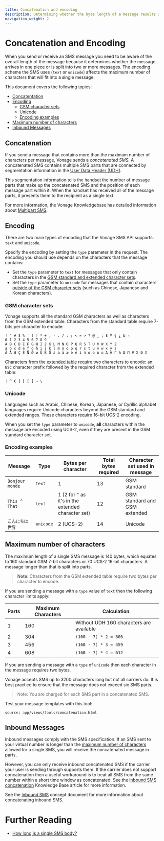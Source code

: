 ```yaml
---
title: Concatenation and encoding
description: Determining whether the byte length of a message results in it being sent as multiple SMS.
navigation_weight: 2
---
```


# Concatenation and Encoding

When you send or receive an SMS message you need to be aware of the overall length of the message because it determines whether the message arrives in one piece or is split into two or more messages. The encoding scheme the SMS uses (`text` or `unicode`) affects the maximum number of characters that will fit into a single message.

This document covers the following topics:

* [Concatentation](#concatenation)
* [Encoding](#encoding)
    * [GSM character sets](#gsm-character-sets)
    * [Unicode](#unicode)
    * [Encoding examples](#encoding-examples)
* [Maximum number of characters](#maximum-number-of-characters)
* [Inbound Messages](#inbound-messages)

## Concatenation

If you send a message that contains more than the maximum number of characters per message, Vonage sends a *concatenated SMS*. A concatenated SMS contains multiple SMS parts that are connected by segmentation information in the [User Data Header (UDH)](https://en.wikipedia.org/wiki/User_Data_Header).

This segmentation information tells the handset the number of message parts that make up the concatenated SMS and the position of each message part within it. When the handset has received all of the message parts, it presents them to the recipient as a single text.

For more information, the Vonage Knowledgebase has detailed information about [Multipart SMS](https://help.nexmo.com/hc/en-us/articles/204014833-How-is-a-Multipart-SMS-Constructed-).

## Encoding

There are two main types of encoding that the Vonage SMS API supports: `text` and `unicode`.

Specify the encoding by setting the `type` parameter in the request. The encoding you should use depends on the characters that the message contains:

* Set the `type` parameter to `text` for messages that only contain characters in the [GSM standard and extended character sets](#gsm-character-sets).
* Set the `type` parameter to `unicode` for messages that contain characters [outside of the GSM character sets](#unicode) (such as Chinese, Japanese and Korean characters).

### GSM character sets

Vonage supports all the standard GSM characters as well as characters from the GSM extended table. Characters from the standard table require 7-bits per character to encode:

````
! " # $ % ' ( ) * + , - . / : ; < = > ? @ _ ¡ £ ¥ § ¿ & ¤
0 1 2 3 4 5 6 7 8 9
A B C D E F G H I J K L M N O P Q R S T U V W X Y Z
a b c d e f g h i j k l m n o p q r s t u v w x y z
Ä Å Æ Ç É Ñ Ø ø Ü ß Ö à ä å æ è é ì ñ ò ö ù ü Δ Φ Γ Λ Ω Π Ψ Σ Θ Ξ
````

Characters from the [extended table](https://en.wikipedia.org/wiki/GSM_03.38#GSM_7-bit_default_alphabet_and_extension_table_of_3GPP_TS_23.038_/_GSM_03.38) require two characters to encode: an `ESC` character prefix followed by the required character from the extended table:

````
| ^ € { } [ ] ~ \
````

### Unicode

Languages such as Arabic, Chinese, Korean, Japanese, or Cyrillic alphabet languages require Unicode characters beyond the GSM standard and extended ranges. These characters require 16-bit UCS-2 encoding. 

When you set the `type` parameter to `unicode`, **all** characters within the message are encoded using UCS-2, even if they are present in the GSM standard character set.

### Encoding examples

| Message | Type | Bytes per character | Total bytes required | Character set used in message |
|---|---|---|---|---|
| `Bonjour monde` | `text` | 1 | 13  | GSM standard |
| `This ^ That` | `text` | 1 (2 for `^` as it's in the extended character set) | 12 | GSM standard and GSM extended |
| `こんにちは世界` | `unicode` | 2 (UCS-2) | 14 | Unicode |

## Maximum number of characters

The maximum length of a single SMS message is 140 bytes, which equates to 160 standard GSM 7-bit characters or 70 UCS-2 16-bit characters. A message longer than that is split into parts.

> **Note**: Characters from the GSM extended table require two bytes per character to encode.

If you are sending a message with a `type` value of `text` then the following character limits apply:

| Parts | Maximum Characters | Calculation |
| -- | -- | -- |
| 1 | 160 | Without UDH 160 characters are available |
| 2 | 304 | `(160 - 7) * 2 = 306` |
| 3 | 456 | `(160 - 7) * 3 = 459` |
| 4 | 608 | `(160 - 7) * 4 = 612` |

If you are sending a message with a `type` of `unicode` then each character in the message requires two bytes.

Vonage accepts SMS up to 3200 characters long but not all carriers do. It is best practice to ensure that the message does not exceed six SMS parts.

> Note: You are charged for each SMS part in a concatenated SMS.

Test your message templates with this tool:

```partial
source: app/views/tools/concatenation.html
```

## Inbound Messages

Inbound messages comply with the SMS specification. If an SMS sent to your virtual number is longer than the [maximum number of characters](#maximum-number-of-characters) allowed for a single SMS, you will receive the concatenated message in parts.

However, you can only receive inbound concatenated SMS if the carrier your user is sending through supports them. If the carrier does not support concatenation then a useful workaround is to treat all SMS from the same number within a short time window as concatenated. See the [inbound SMS concatenation](https://help.nexmo.com/hc/en-us/articles/205704158) Knowledge Base article for more information.

See the [Inbound SMS](inbound-sms) concept document for more information about concatenating inbound SMS.

# Further Reading
* [How long is a single SMS body?](https://help.nexmo.com/hc/en-us/articles/204076866-How-long-is-a-single-SMS-body-)

